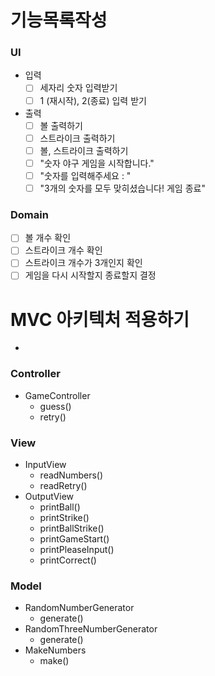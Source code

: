 # 기능목록작성

### UI

- 입력
    - [ ] 세자리 숫자 입력받기
    - [ ] 1 (재시작), 2(종료) 입력 받기
- 출력
    - [ ] 볼 출력하기
    - [ ] 스트라이크 출력하기
    - [ ] 볼, 스트라이크 출력하기
    - [ ] "숫자 야구 게임을 시작합니다."
    - [ ] "숫자를 입력해주세요 : "
    - [ ] "3개의 숫자를 모두 맞히셨습니다! 게임 종료"

### Domain

- [ ] 볼 개수 확인
- [ ] 스트라이크 개수 확인
- [ ] 스트라이크 개수가 3개인지 확인
- [ ] 게임을 다시 시작할지 종료할지 결정

# MVC 아키텍처 적용하기
-
### Controller
- GameController
    - guess()
    - retry()
### View
- InputView
    - readNumbers()
    - readRetry()
- OutputView
    - printBall()
    - printStrike()
    - printBallStrike()
    - printGameStart()
    - printPleaseInput()
    - printCorrect()

### Model
- RandomNumberGenerator
    - generate()
- RandomThreeNumberGenerator
    - generate()
- MakeNumbers
    - make()